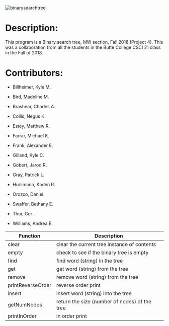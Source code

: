 ![binarysearchtree](https://user-images.githubusercontent.com/35749270/49767102-1ef82500-fc8c-11e8-8854-abf01523b79e.png)

# Description:
This program is a Binary search tree, MW section, Fall 2018 (Project 4). This was a collaboration from all the students in the Butte College CSCI 21 class in the Fall of 2018.

# Contributors:
* Billheimer, Kyle M. 

* Bird, Madeline M.  

* Brashear, Charles A.  

* Collis, Negus K.  

* Estey, Matthew R.  

* Farrar, Michael K.  

* Frank, Alexander E.  

* Gilland, Kyle C.  

* Gobert, Jarod R.  

* Gray, Patrick L.  

* Hurlimann, Kaden R.  

* Orozco, Daniel.  

* Swaffer, Bethany E.  

* Thor, Ger . 

* Williams, Andrea E.
 
 
 | Function | Description |
|----------|----------|
|clear| clear the current tree instance of contents | 
|empty|check to see if the binary tree is empty| 
|find|find word (string) in the tree| 
|get|get word (string) from the tree| 
|remove|remove word (string) from the tree| 
 |printReverseOrder|reverse order print| 
 |insert|insert word (string) into the tree| 
 |getNumNodes|return the size (number of nodes) of the tree| 
 |printInOrder|in order print| 


